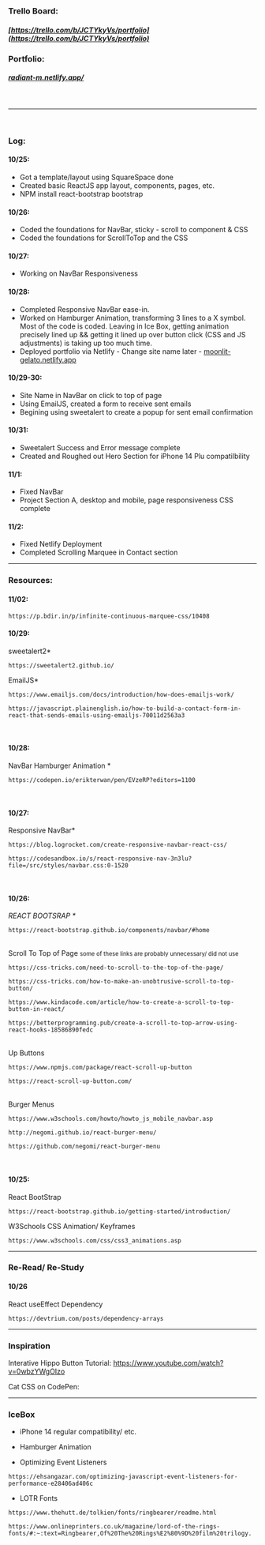 
### Trello Board:
##### [https://trello.com/b/JCTYkyVs/portfolio](https://trello.com/b/JCTYkyVs/portfolio)

### Portfolio:
##### [radiant-m.netlify.app/](https://radiant-m.netlify.app/)

<br/>
<hr/>
<br/>




### Log:

#### 10/25:
- Got a template/layout using SquareSpace done
- Created basic ReactJS app layout, components, pages, etc.
- NPM install react-bootstrap bootstrap

#### 10/26:
- Coded the foundations for NavBar, sticky - scroll to component & CSS
- Coded the foundations for ScrollToTop and the CSS

#### 10/27:
- Working on NavBar Responsiveness

#### 10/28:
- Completed Responsive NavBar ease-in. 
- Worked on Hamburger Animation, transforming 3 lines to a X symbol. Most of the code is coded. Leaving in Ice Box, getting animation precisely lined up && getting it lined up over button click (CSS and JS adjustments) is taking up too much time.
- Deployed portfolio via Netlify - Change site name later - [moonlit-gelato.netlify.app](moonlit-gelato.netlify.app)

#### 10/29-30:
- Site Name in NavBar on click to top of page
- Using EmailJS, created a form to receive sent emails
- Begining using sweetalert to create a popup for sent email confirmation

#### 10/31:
- Sweetalert Success and Error message complete
- Created and Roughed out Hero Section for iPhone 14 Plu compatilbility

#### 11/1:
- Fixed NavBar
- Project Section A, desktop and mobile, page responsiveness CSS complete

#### 11/2:
- Fixed Netlify Deployment
- Completed Scrolling Marquee in Contact section


<hr/>











### Resources:

#### 11/02:
```
https://p.bdir.in/p/infinite-continuous-marquee-css/10408
```


#### 10/29:
sweetalert2*
```
https://sweetalert2.github.io/
```

EmailJS*
```
https://www.emailjs.com/docs/introduction/how-does-emailjs-work/
```
```
https://javascript.plainenglish.io/how-to-build-a-contact-form-in-react-that-sends-emails-using-emailjs-70011d2563a3
```


<br/>

#### 10/28:
NavBar Hamburger Animation *
```
https://codepen.io/erikterwan/pen/EVzeRP?editors=1100
```


<br/>

#### 10/27:
Responsive NavBar*
```
https://blog.logrocket.com/create-responsive-navbar-react-css/
```
```
https://codesandbox.io/s/react-responsive-nav-3n3lu?file=/src/styles/navbar.css:0-1520
```


<br/>

#### 10/26:
<em> REACT BOOTSRAP *</em>
```
https://react-bootstrap.github.io/components/navbar/#home
```

<br/> Scroll To Top of Page
<small> some of these links are probably unnecessary/ did not use </small>
```
https://css-tricks.com/need-to-scroll-to-the-top-of-the-page/
```
```
https://css-tricks.com/how-to-make-an-unobtrusive-scroll-to-top-button/
```
```
https://www.kindacode.com/article/how-to-create-a-scroll-to-top-button-in-react/
```
```
https://betterprogramming.pub/create-a-scroll-to-top-arrow-using-react-hooks-18586890fedc
```

<br/> Up Buttons
```
https://www.npmjs.com/package/react-scroll-up-button
```
```
https://react-scroll-up-button.com/
```

<br/> Burger Menus
```
https://www.w3schools.com/howto/howto_js_mobile_navbar.asp
```
```
http://negomi.github.io/react-burger-menu/
```
```
https://github.com/negomi/react-burger-menu
```


<br/>

#### 10/25: 
React BootStrap 
```
https://react-bootstrap.github.io/getting-started/introduction/
```
W3Schools CSS Animation/ Keyframes
```
https://www.w3schools.com/css/css3_animations.asp
```





<hr/>

### Re-Read/ Re-Study
#### 10/26
React useEffect Dependency
```
https://devtrium.com/posts/dependency-arrays
```


<hr/>

### Inspiration
Interative Hippo Button Tutorial:
https://www.youtube.com/watch?v=0wbzYWgOIzo

Cat CSS on CodePen:



<hr/>

### IceBox
- iPhone 14 regular compatibility/ etc.

- Hamburger Animation

- Optimizing Event Listeners
```
https://ehsangazar.com/optimizing-javascript-event-listeners-for-performance-e28406ad406c
```

- LOTR Fonts
```
https://www.thehutt.de/tolkien/fonts/ringbearer/readme.html
```
```
https://www.onlineprinters.co.uk/magazine/lord-of-the-rings-fonts/#:~:text=Ringbearer,Of%20The%20Rings%E2%80%9D%20film%20trilogy.
```
